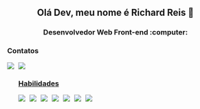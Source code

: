 <h2 align='center'>Olá Dev, meu nome é Richard Reis 👋</h2>

<h3 align='center'>Desenvolvedor Web Front-end :computer:</h3>

   ### Contatos
   <div style="display: flex; gap: 10px;">
      <a href="https://www.linkedin.com/in/richard-reis-b904392ab/" target="_blank">
      <img src="https://img.shields.io/badge/linkedin-%230077B5.svg?style=for-the-badge&logo=linkedin&logoColor=white"/>
      <a href="mailto:dev.richardreis21@gmail.com">
      <img src="https://img.shields.io/badge/Gmail-D14836?style=for-the-badge&logo=gmail&logoColor=white" target="_blank"/>
   <div/>

   ### Habilidades
   <div style="display: flex; gap: 10px;">
      <img src="https://img.shields.io/badge/HTML5-E34F26?style=for-the-badge&logo=html5&logoColor=white"/>
      <img src="https://img.shields.io/badge/CSS3-1572B6?style=for-the-badge&logo=css3&logoColor=white"/>
      <img src="https://img.shields.io/badge/JavaScript-323330?style=for-the-badge&logo=javascript&logoColor=F7DF1E"/>
      <img src="https://img.shields.io/badge/TypeScript-007ACC?style=for-the-badge&logo=typescript&logoColor=white"/>
      <img src="https://img.shields.io/badge/React-20232A?style=for-the-badge&logo=react&logoColor=61DAFB"/>
      <img src="https://img.shields.io/badge/tailwindcss-%2338B2AC.svg?style=for-the-badge&logo=tailwind-css&logoColor=white"/>
      <img src="https://img.shields.io/badge/Next-black?style=for-the-badge&logo=next.js&logoColor=white"/>
   <div/>
